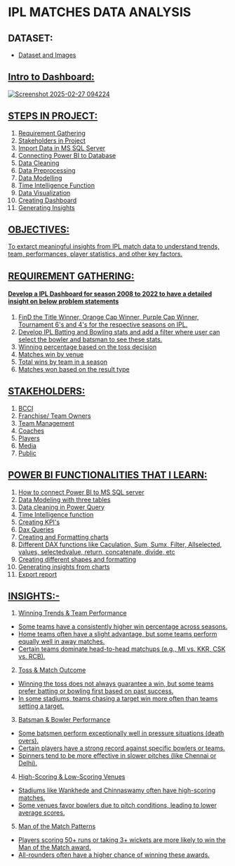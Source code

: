 # IPL MATCHES DATA ANALYSIS
## DATASET:
- <a href="https://drive.google.com/file/d/1COTiDculZt8BN3ORVkeekU3WGkdJKksN/view?usp=sharing"> Dataset and Images

## Intro to Dashboard:
![Screenshot 2025-02-27 094224](https://github.com/user-attachments/assets/5a2b27cf-58bb-4d0f-bbce-98285bd8c95d)
## STEPS IN PROJECT:
1. Requirement Gathering
2. Stakeholders in Project
3. Import Data in MS SQL Server
4. Connecting Power BI to Database
5. Data Cleaning
6. Data Preprocessing
7. Data Modelling
8. Time Intelligence Function
9. Data Visualization
10. Creating Dashboard
11. Generating Insights

## OBJECTIVES:  
To extarct meaningful insights from IPL match data to understand trends, team, performances, player statistics, and other key factors.

## REQUIREMENT GATHERING:
#### Develop a IPL Dashboard for season 2008 to 2022 to have a detailed insight on below problem statements
1. FinD the Title Winner, Orange Cap Winner, Purple Cap Winner, Tournament 6's and 4's for the respective seasons on IPL.
2. Develop IPL Batting and Bowling stats and add a filter where user can select the bowler and batsman to see these stats.
3. Winning percentage based on the toss decision
4. Matches win by venue
5. Total wins by team in a season
6. Matches won based on the result type

## STAKEHOLDERS:
1. BCCI
2. Franchise/ Team Owners
3. Team Management
4. Coaches
5. Players
6. Media
7. Public

## POWER BI FUNCTIONALITIES THAT I LEARN:
1. How to connect Power BI to MS SQL server
2. Data Modeling with three tables
3. Data cleaning in Power Query
4. Time Intelligence function
5. Creating KPI's
6. Dax Queries
7. Creating and Formatting charts
8. Different DAX functions like Caculation, Sum, Sumx, Filter, Allselected, values, selectedvalue, return, concatenate, divide, etc
9. Creating different shapes and formatting
10. Generating insights from charts
11. Export report

## INSIGHTS:-
1. Winning Trends & Team Performance
- Some teams have a consistently higher win percentage across seasons.
- Home teams often have a slight advantage, but some teams perform equally well in away matches.
- Certain teams dominate head-to-head matchups (e.g., MI vs. KKR, CSK vs. RCB).

2. Toss & Match Outcome
- Winning the toss does not always guarantee a win, but some teams prefer batting or bowling first based on past success.
- In some stadiums, teams chasing a target win more often than teams setting a target.

3. Batsman & Bowler Performance
- Some batsmen perform exceptionally well in pressure situations (death overs).
- Certain players have a strong record against specific bowlers or teams.
- Spinners tend to be more effective in slower pitches (like Chennai or Delhi).

4. High-Scoring & Low-Scoring Venues
- Stadiums like Wankhede and Chinnaswamy often have high-scoring matches.
- Some venues favor bowlers due to pitch conditions, leading to lower average scores.

5. Man of the Match Patterns
- Players scoring 50+ runs or taking 3+ wickets are more likely to win the Man of the Match award.
- All-rounders often have a higher chance of winning these awards.
















